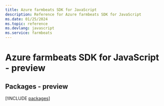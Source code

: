 ```yaml
---
title: Azure farmbeats SDK for JavaScript
description: Reference for Azure farmbeats SDK for JavaScript
ms.date: 01/25/2024
ms.topic: reference
ms.devlang: javascript
ms.service: farmbeats
---
```

# Azure farmbeats SDK for JavaScript - preview
## Packages - preview
[!INCLUDE [packages](farmbeats-index.md)]